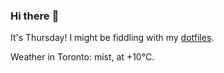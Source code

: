 ### Hi there :wave:

It's Thursday! I might be fiddling with my [dotfiles](https://github.com/bewuethr/dotfiles).

Weather in Toronto: mist, at +10°C.
